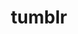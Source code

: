 ---
title                : tumblr
layout               : timeline
permalink            : "tag/tumblr"
tag                  : "#tumblr"

---